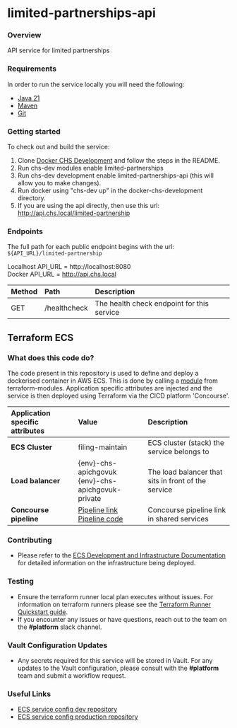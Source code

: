 # limited-partnerships-api

### Overview
API service for limited partnerships

### Requirements
In order to run the service locally you will need the following:
- [Java 21](https://www.oracle.com/java/technologies/downloads/#java21)
- [Maven](https://maven.apache.org/download.cgi)
- [Git](https://git-scm.com/downloads)

### Getting started
To check out and build the service:
1. Clone [Docker CHS Development](https://github.com/companieshouse/docker-chs-development) and follow the steps in the README.
2. Run chs-dev modules enable limited-partnerships
3. Run chs-dev development enable limited-partnerships-api (this will allow you to make changes).
4. Run docker using "chs-dev up" in the docker-chs-development directory.
5. If you are using the api directly, then use this url: http://api.chs.local/limited-partnership

### Endpoints
The full path for each public endpoint begins with the url:
`${API_URL}/limited-partnership`

Localhost API_URL = http://localhost:8080  
Docker API_URL = http://api.chs.local

Method    | Path                                                                         | Description
:---------|:-----------------------------------------------------------------------------|:-----------
GET | /healthcheck | The health check endpoint for this service


## Terraform ECS

### What does this code do?

The code present in this repository is used to define and deploy a dockerised container in AWS ECS.
This is done by calling a [module](https://github.com/companieshouse/terraform-modules/tree/main/aws/ecs) from terraform-modules. Application specific attributes are injected and the service is then deployed using Terraform via the CICD platform 'Concourse'.


Application specific attributes | Value                                                                                                                                                                                                                                                                | Description
:---------|:---------------------------------------------------------------------------------------------------------------------------------------------------------------------------------------------------------------------------------------------------------------------|:-----------
**ECS Cluster**        | filing-maintain                                                                                                                                                                                                                                                      | ECS cluster (stack) the service belongs to
**Load balancer**      | {env}-chs-apichgovuk <br> {env}-chs-apichgovuk-private                                                                                                                                                                                                               | The load balancer that sits in front of the service
**Concourse pipeline**     | [Pipeline link](https://ci-platform.companieshouse.gov.uk/teams/team-development/pipelines/limited-partnerships-api) <br> [Pipeline code](https://github.com/companieshouse/ci-pipelines/blob/master/pipelines/ssplatform/team-development/limited-partnerships-api) | Concourse pipeline link in shared services


### Contributing
- Please refer to the [ECS Development and Infrastructure Documentation](https://companieshouse.atlassian.net/wiki/spaces/DEVOPS/pages/4390649858/Copy+of+ECS+Development+and+Infrastructure+Documentation+Updated) for detailed information on the infrastructure being deployed.

### Testing
- Ensure the terraform runner local plan executes without issues. For information on terraform runners please see the [Terraform Runner Quickstart guide](https://companieshouse.atlassian.net/wiki/spaces/DEVOPS/pages/1694236886/Terraform+Runner+Quickstart).
- If you encounter any issues or have questions, reach out to the team on the **#platform** slack channel.

### Vault Configuration Updates
- Any secrets required for this service will be stored in Vault. For any updates to the Vault configuration, please consult with the **#platform** team and submit a workflow request.

### Useful Links
- [ECS service config dev repository](https://github.com/companieshouse/ecs-service-configs-dev)
- [ECS service config production repository](https://github.com/companieshouse/ecs-service-configs-production)
